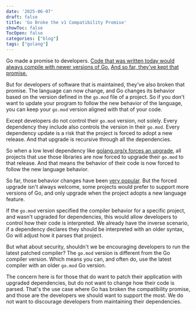 ```yaml
---
date: '2025-06-07'
draft: false
title: 'Go Broke the v1 Compatibility Promise'
showToc: false
TocOpen: false
categories: ["blog"]
tags: ["golang"]
---
```


Go made a promise to developers.
[Code that was written today would always compile with newer versions of Go.][compat]
[And so far, they've kept that promise.][toolchain]

But for developers of software that is maintained, they've also broken that promise.
The language can now change, and Go changes its behavior based on the version defined in the `go.mod` file of a project.
So if you don't want to update your program to follow the new behavior of the language, you can keep your `go.mod` version aligned with that of your code.

Except developers do not control their `go.mod` version, not solely.
Every dependency they include also controls the version in their `go.mod`.
Every dependency update is a risk that the project is forced to adopt a new release.
And that upgrade is recursive through all the dependencies.

So when a low level dependency like [golang.org/x forces an upgrade][golang.org/x-upgrade], all projects that use those libraries are now forced to upgrade their `go.mod` to that release.
And that means the behavior of their code is now forced to follow the new language behavior.

So far, those behavior changes have been [very popular][loopvar].
But the forced upgrade isn't always welcome, some projects would prefer to support more versions of Go, and only upgrade when the project adopts a new language feature.

If the `go.mod` version specified the compiler behavior for a specific project, and wasn't upgraded for dependencies, this would allow developers to control how their code is interpreted.
We already have the inverse scenario, if a dependency declares they should be interpreted with an older syntax, Go will adjust how it parses that project.

But what about security, shouldn't we be encouraging developers to run the latest patched compiler?
The `go.mod` version is different from the Go compiler version.
Which means you can, and often do, use the latest compiler with an older `go.mod` Go version.

The concern here is for those that do want to patch their application with upgraded dependencies, but do not want to change how their code is parsed.
That's the use case where Go has broken the compatibility promise, and those are the developers we should want to support the most.
We do not want to discourage developers from maintaining their dependencies.

[compat]: https://go.dev/doc/go1compat
[toolchain]: https://go.dev/blog/toolchain
[golang.org/x-upgrade]: https://github.com/golang/go/issues/69095
[loopvar]: https://go.dev/blog/loopvar-preview

